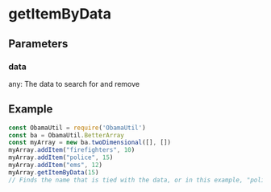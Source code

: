 # getItemByData
## Parameters
### data
any: The data to search for and remove
## Example
```javascript
const ObamaUtil = require('ObamaUtil')
const ba = ObamaUtil.BetterArray
const myArray = new ba.twoDimensional([], [])
myArray.addItem("firefighters", 10)
myArray.addItem("police", 15)
myArray.addItem("ems", 12)
myArray.getItemByData(15)
// Finds the name that is tied with the data, or in this example, "police".
```